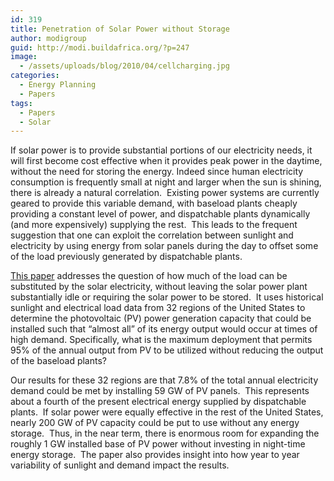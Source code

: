 ```yaml
---
id: 319
title: Penetration of Solar Power without Storage
author: modigroup
guid: http://modi.buildafrica.org/?p=247
image:
  - /assets/uploads/blog/2010/04/cellcharging.jpg
categories:
  - Energy Planning
  - Papers
tags:
  - Papers
  - Solar
---
```

If solar power is to provide substantial portions of our electricity needs, it will first become cost effective when it provides peak power in the daytime, without the need for storing the energy. Indeed since human electricity consumption is frequently small at night and larger when the sun is shining, there is already a natural correlation.  Existing power systems are currently geared to provide this variable demand, with baseload plants cheaply providing a constant level of power, and dispatchable plants dynamically (and more expensively) supplying the rest.  This leads to the frequent suggestion that one can exploit the correlation between sunlight and electricity by using energy from solar panels during the day to offset some of the load previously generated by dispatchable plants.

[This paper][1] addresses the question of how much of the load can be substituted by the solar electricity, without leaving the solar power plant substantially idle or requiring the solar power to be stored.  It uses historical sunlight and electrical load data from 32 regions of the United States to determine the photovoltaic (PV) power generation capacity that could be installed such that “almost all” of its energy output would occur at times of high demand. Specifically, what is the maximum deployment that permits 95% of the annual output from PV to be utilized without reducing the output of the baseload plants?

Our results for these 32 regions are that 7.8% of the total annual electricity demand could be met by installing 59 GW of PV panels.  This represents about a fourth of the present electrical energy supplied by dispatchable plants.  If solar power were equally effective in the rest of the United States, nearly 200 GW of PV capacity could be put to use without any energy storage.  Thus, in the near term, there is enormous room for expanding the roughly 1 GW installed base of PV power without investing in night-time energy storage.  The paper also provides insight into how year to year variability of sunlight and demand impact the results.

 [1]: http://www.sciencedirect.com/science/article/pii/S0301421509004431
